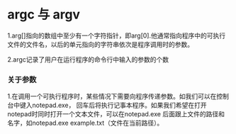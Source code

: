 # **argc 与 argv**

1.arg[]指向的数组中至少有一个字符指针，即arg[0].他通常指向程序中的可执行文件的文件名，以后的单元指向的字符串依次是程序调用时的参数。

2.argc记录了用户在运行程序的命令行中输入的参数的个数  

### 关于参数

1.在调用一个可执行程序时，某些情况下需要向程序传递参数。如我们可以在控制台中键入notepad.exe，
回车后将执行记事本程序。如果我们希望在打开notepad时同时打开一个文本文件，可以在notepad.exe 
后面跟上文件的路径和名字，如notepad.exe  example.txt（文件在当前路径）。 





​	

  



##  